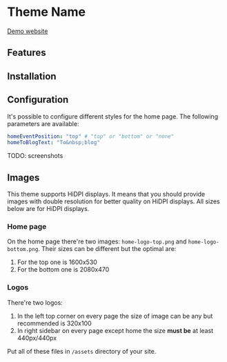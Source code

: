 # Theme Name

[Demo website](https://ismd.github.io/demo-hugo-theme-vng-blue/)

## Features

## Installation

## Configuration

It's possible to configure different styles for the home page. The following parameters are available:

```yaml
homeEventPosition: "top" # "top" or "bottom" or "none"
homeToBlogText: "To&nbsp;blog"
```

TODO: screenshots

## Images

This theme supports HiDPI displays. It means that you should provide images with double resolution for better quality on HiDPI displays. All sizes below are for HiDPI displays.

### Home page

On the home page there're two images: `home-logo-top.png` and `home-logo-bottom.png`. Their sizes can be different but the optimal are:

1. For the top one is 1600x530
2. For the bottom one is 2080x470

### Logos

There're two logos:

1. In the left top corner on every page the size of image can be any but recommended is 320x100
2. In right sidebar on every page except home the size **must be** at least 440px/440px

Put all of these files in `/assets` directory of your site.
